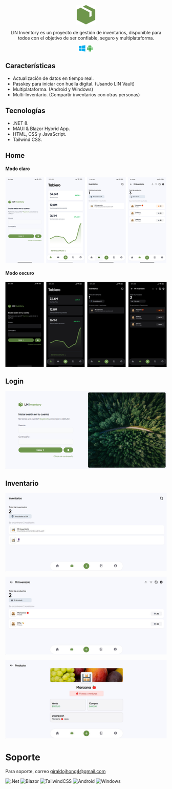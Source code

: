 <div align="center">
  <p align="center">
    <img alt="logo" height="60" src="./assets/icono.png">
  </p>
  <p>LIN Inventory es un proyecto de gestión de inventarios, disponible para todos con el objetivo de ser confiable, seguro y multiplataforma.</p>
 <p align="center">
    <img alt="windows logo" height="20" src="./assets/computer.png">
    <img alt="android logo" height="20" src="./assets/android.png">
  </p>
</div>


## Características

- Actualización de datos en tiempo real.
- Passkey para iniciar con huella digital. (Usando LIN Vault) 
- Multiplataforma. (Android y Windows)
- Multi-Inventario. (Compartir inventarios con otras personas)


## Tecnologías

- .NET 8.
- MAUI & Blazor Hybrid App.
- HTML, CSS y JavaScript.
- Tailwind CSS.


## Home

#### Modo claro
![.Modo claro](./assets/light.png)

#### Modo oscuro
![.Modo oscuro](./assets/dark.png)


## Login

![Login en Windows](./assets/LoginW.png)


## Inventario

![Inventario](./assets/InventoryW.jpg)

![Productos](./assets/ProductsW.jpg)

![Vista de producto](./assets/ProductViewW.jpg)


# Soporte

Para soporte, correo giraldojhong4@gmail.com


![.Net](https://img.shields.io/badge/.NET-5C2D91?style=for-the-badge&logo=.net&logoColor=white)
![Blazor](https://img.shields.io/badge/blazor-%235C2D91.svg?style=for-the-badge&logo=blazor&logoColor=white)
![TailwindCSS](https://img.shields.io/badge/tailwindcss-%2338B2AC.svg?style=for-the-badge&logo=tailwind-css&logoColor=white)
![Android](https://img.shields.io/badge/Android-3DDC84?style=for-the-badge&logo=android&logoColor=white)
![Windows](https://img.shields.io/badge/Windows-0078D6?style=for-the-badge&logo=windows&logoColor=white)